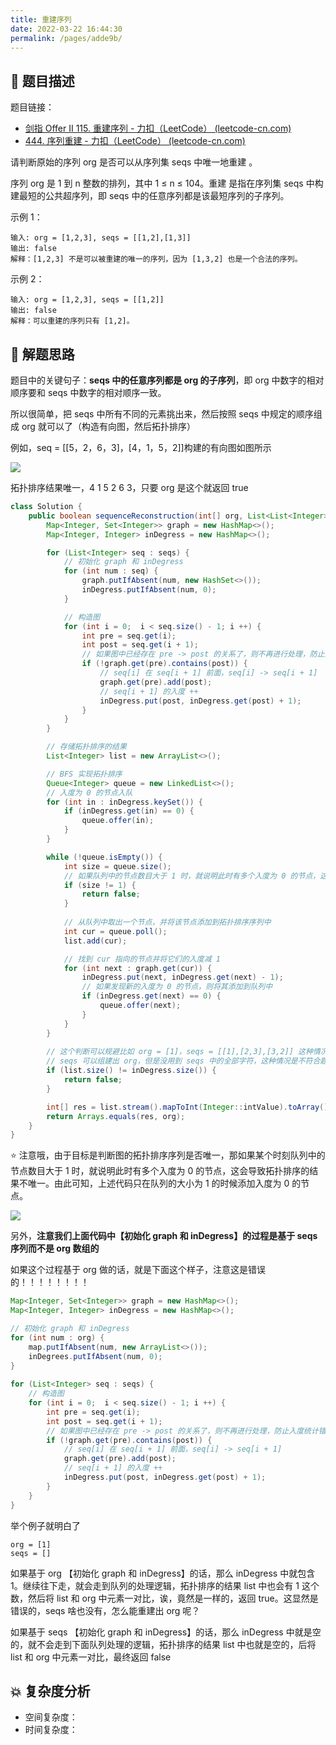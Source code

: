 ```yaml
---
title: 重建序列
date: 2022-03-22 16:44:30
permalink: /pages/adde9b/
---
```

## 📃 题目描述

题目链接：

- [剑指 Offer II 115. 重建序列 - 力扣（LeetCode） (leetcode-cn.com)](https://leetcode-cn.com/problems/ur2n8P/)
- [444. 序列重建 - 力扣（LeetCode） (leetcode-cn.com)](https://leetcode-cn.com/problems/sequence-reconstruction/)

请判断原始的序列 org 是否可以从序列集 seqs 中唯一地重建 。

序列 org 是 1 到 n 整数的排列，其中 1 ≤ n ≤ 104。重建 是指在序列集 seqs 中构建最短的公共超序列，即  seqs 中的任意序列都是该最短序列的子序列。

示例 1：

```
输入: org = [1,2,3], seqs = [[1,2],[1,3]]
输出: false
解释：[1,2,3] 不是可以被重建的唯一的序列，因为 [1,3,2] 也是一个合法的序列。
```

示例 2：

```
输入: org = [1,2,3], seqs = [[1,2]]
输出: false
解释：可以重建的序列只有 [1,2]。
```

## 🔔 解题思路

题目中的关键句子：**seqs 中的任意序列都是 org 的子序列**，即 org 中数字的相对顺序要和 seqs 中数字的相对顺序一致。

所以很简单，把 seqs 中所有不同的元素挑出来，然后按照 seqs 中规定的顺序组成 org 就可以了（构造有向图，然后拓扑排序）

例如，seq = [[5，2，6，3]，[4，1，5，2]]构建的有向图如图所示

![](https://cs-wiki.oss-cn-shanghai.aliyuncs.com/img/20220322171341.png)

拓扑排序结果唯一，4 1 5 2 6 3，只要 org 是这个就返回 true


```java
class Solution {
    public boolean sequenceReconstruction(int[] org, List<List<Integer>> seqs) {
        Map<Integer, Set<Integer>> graph = new HashMap<>();
        Map<Integer, Integer> inDegress = new HashMap<>();

        for (List<Integer> seq : seqs) {
            // 初始化 graph 和 inDegress
            for (int num : seq) {
                graph.putIfAbsent(num, new HashSet<>());
                inDegress.putIfAbsent(num, 0);
            }

            // 构造图
            for (int i = 0;  i < seq.size() - 1; i ++) {
                int pre = seq.get(i);
                int post = seq.get(i + 1);
                // 如果图中已经存在 pre -> post 的关系了，则不再进行处理，防止入度统计错误
                if (!graph.get(pre).contains(post)) {
                    // seq[i] 在 seq[i + 1] 前面，seq[i] -> seq[i + 1]
                    graph.get(pre).add(post);
                    // seq[i + 1] 的入度 ++
                    inDegress.put(post, inDegress.get(post) + 1);
                }
            }
        }

        // 存储拓扑排序的结果
        List<Integer> list = new ArrayList<>();

        // BFS 实现拓扑排序
        Queue<Integer> queue = new LinkedList<>();
        // 入度为 0 的节点入队
        for (int in : inDegress.keySet()) {
            if (inDegress.get(in) == 0) {
                queue.offer(in);
            }
        }

        while (!queue.isEmpty()) {
            int size = queue.size();
            // 如果队列中的节点数目大于 1 时，就说明此时有多个入度为 0 的节点，这会导致拓扑排序的结果不唯一
            if (size != 1) {
                return false;
            }
            
            // 从队列中取出一个节点，并将该节点添加到拓扑排序序列中
            int cur = queue.poll();
            list.add(cur);

            // 找到 cur 指向的节点并将它们的入度减 1
            for (int next : graph.get(cur)) {
                inDegress.put(next, inDegress.get(next) - 1);
                // 如果发现新的入度为 0 的节点，则将其添加到队列中
                if (inDegress.get(next) == 0) {
                    queue.offer(next);
                }
            }
        }
		
        // 这个判断可以规避比如 org = [1]，seqs = [[1],[2,3],[3,2]] 这种情况
        // seqs 可以组建出 org，但是没用到 seqs 中的全部字符，这种情况是不符合题意的
        if (list.size() != inDegress.size()) {
            return false;
        }

        int[] res = list.stream().mapToInt(Integer::intValue).toArray();
        return Arrays.equals(res, org);
    }
}
```

⭐ 注意哦，由于目标是判断图的拓扑排序序列是否唯一，那如果某个时刻队列中的节点数目大于 1 时，就说明此时有多个入度为 0 的节点，这会导致拓扑排序的结果不唯一。由此可知，上述代码只在队列的大小为 1 的时候添加入度为 0 的节点。

![](https://cs-wiki.oss-cn-shanghai.aliyuncs.com/img/20220610111631.png)

另外，**注意我们上面代码中【初始化 graph 和 inDegress】的过程是基于 seqs 序列而不是 org 数组的**

如果这个过程基于 org 做的话，就是下面这个样子，注意这是错误的！！！！！！！！

```java
Map<Integer, Set<Integer>> graph = new HashMap<>();
Map<Integer, Integer> inDegress = new HashMap<>();

// 初始化 graph 和 inDegress
for (int num : org) {
    map.putIfAbsent(num, new ArrayList<>());
    inDegrees.putIfAbsent(num, 0);
}
    
for (List<Integer> seq : seqs) {
    // 构造图
    for (int i = 0;  i < seq.size() - 1; i ++) {
        int pre = seq.get(i);
        int post = seq.get(i + 1);
        // 如果图中已经存在 pre -> post 的关系了，则不再进行处理，防止入度统计错误
        if (!graph.get(pre).contains(post)) {
            // seq[i] 在 seq[i + 1] 前面，seq[i] -> seq[i + 1]
            graph.get(pre).add(post);
            // seq[i + 1] 的入度 ++
            inDegress.put(post, inDegress.get(post) + 1);
        }
    }
}
```

举个例子就明白了

```
org = [1]
seqs = []
```

如果基于 org 【初始化 graph 和 inDegress】的话，那么 inDegress 中就包含 1。继续往下走，就会走到队列的处理逻辑，拓扑排序的结果 list 中也会有 1 这个数，然后将 list 和 org 中元素一对比，诶，竟然是一样的，返回 true。这显然是错误的，seqs 啥也没有，怎么能重建出 org 呢？

如果基于 seqs  【初始化 graph 和 inDegress】的话，那么 inDegress 中就是空的，就不会走到下面队列处理的逻辑，拓扑排序的结果 list 中也就是空的，后将 list 和 org 中元素一对比，最终返回 false

## 💥 复杂度分析

- 空间复杂度：
- 时间复杂度：

